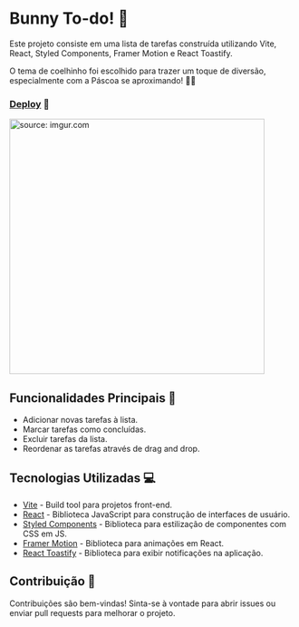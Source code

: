 # Bunny To-do! 🐰

Este projeto consiste em uma lista de tarefas construída utilizando Vite, React, Styled Components, Framer Motion e React Toastify.

O tema de coelhinho foi escolhido para trazer um toque de diversão, especialmente com a Páscoa se aproximando! 🐰✨

### [Deploy](https://bunny-todo.netlify.app/) 🐇

<a href="https://imgur.com/3qeh1uM"><img height="450" src="https://i.imgur.com/3qeh1uM.png" title="source: imgur.com" /></a>

## Funcionalidades Principais 📝

- Adicionar novas tarefas à lista.
- Marcar tarefas como concluídas.
- Excluir tarefas da lista.
- Reordenar as tarefas através de drag and drop.

## Tecnologias Utilizadas ‍💻
- [Vite](https://pt.vitejs.dev/guide/) - Build tool para projetos front-end.
- [React](https://pt-br.legacy.reactjs.org/docs/getting-started.html) - Biblioteca JavaScript para construção de interfaces de usuário.
- [Styled Components](https://styled-components.com/docs) - Biblioteca para estilização de componentes com CSS em JS.
- [Framer Motion](https://www.framer.com/motion/) - Biblioteca para animações em React.
- [React Toastify](https://fkhadra.github.io/react-toastify/introduction/) - Biblioteca para exibir notificações na aplicação.

## Contribuição 🤝
Contribuições são bem-vindas! Sinta-se à vontade para abrir issues ou enviar pull requests para melhorar o projeto.
